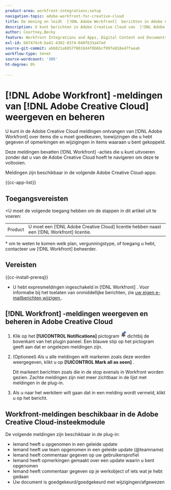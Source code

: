 ```yaml
---
product-area: workfront-integrations;setup
navigation-topic: adobe-workfront-for-creative-cloud
title: De mening en leidt  [!DNL Adobe Workfront]  berichten in Adobe Creative Cloud
description: U kunt berichten in Adobe Creative Cloud van  [!DNL Adobe Workfront]  over punten ontvangen u moet goedkeuren, taken u, of commentaren en veranderingen in punten hebt gegeven u met wordt geassocieerd.
author: Courtney,Becky
feature: Workfront Integrations and Apps, Digital Content and Documents
exl-id: b07474c0-ba41-4382-8374-040f633a47ed
source-git-commit: abb021a6857f8016d4f8b6bcf99fe818e47faea6
workflow-type: tm+mt
source-wordcount: '305'
ht-degree: 0%

---
```


# [!DNL Adobe Workfront] -meldingen van [!DNL Adobe Creative Cloud] weergeven en beheren

U kunt in de Adobe Creative Cloud meldingen ontvangen van [!DNL Adobe Workfront] over items die u moet goedkeuren, toewijzingen die u hebt gegeven of opmerkingen en wijzigingen in items waaraan u bent gekoppeld.

Deze meldingen bevatten [!DNL Workfront] -acties die u kunt uitvoeren zonder dat u van de Adobe Creative Cloud hoeft te navigeren om deze te voltooien.

Meldingen zijn beschikbaar in de volgende Adobe Creative Cloud-apps:

{{cc-app-list}}

## Toegangsvereisten

&lt;U moet de volgende toegang hebben om de stappen in dit artikel uit te voeren:

<table style="table-layout:auto"> 
 <col> 
 </col> 
 <col> 
 </col> 
 <tbody> 
  <tr> 
   <!--<td role="rowheader">[!DNL Adobe Workfront] plan*</td> 
   <td> <p>[!UICONTROL Pro] or higher</p> </td> 
  </tr> 
  <tr data-mc-conditions=""> 
   <td role="rowheader">[!DNL Adobe Workfront] license*</td> 
   <td> <p>[!UICONTROL Work] or [!UICONTROL Plan]</p> </td> 
  </tr> -->
  <tr> 
   <td role="rowheader">Product</td> 
   <td>U moet een [!DNL Adobe Creative Cloud] licentie hebben naast een [!DNL Workfront] licentie.</td> 
  </tr> 
 </tbody> 
</table>

&#42; om te weten te komen welk plan, vergunningstype, of toegang u hebt, contacteer uw [!DNL Workfront] beheerder.

## Vereisten

{{cc-install-prereq}}

* U hebt expresmeldingen ingeschakeld in [!DNL Workfront] . Voor informatie bij het toelaten van onmiddellijke berichten, zie [ uw eigen e-mailberichten wijzigen ](/help/quicksilver/workfront-basics/using-notifications/activate-or-deactivate-your-own-event-notifications.md).

## [!DNL Workfront] -meldingen weergeven en beheren in Adobe Creative Cloud

1. Klik op het **[!UICONTROL Notifications]** pictogram ![ pictogram van Meldingen ](assets/cc-plugin-notifications-icon.png) dichtbij de bovenkant van het plugin paneel. Een blauwe stip op het pictogram geeft aan dat er ongelezen meldingen zijn.
1. (Optioneel) Als u alle meldingen wilt markeren zoals deze worden weergegeven, klikt u op **[!UICONTROL Mark all as seen]** .

   Dit markeert berichten zoals die in de stop evenals in Workfront worden gezien. Zachte meldingen zijn niet meer zichtbaar in de lijst met meldingen in de plug-in.

1. Als u naar het werkitem wilt gaan dat in een melding wordt vermeld, klikt u op het bericht.

## Workfront-meldingen beschikbaar in de Adobe Creative Cloud-insteekmodule

De volgende meldingen zijn beschikbaar in de plug-in:


* Iemand heeft u opgenomen in een geleide update
* Iemand heeft uw team opgenomen in een geleide update (@teamname)
* Iemand heeft commentaar gegeven op uw gebruikersprofiel
* Iemand heeft opmerkingen gemaakt over een update waarin u bent opgenomen
* Iemand heeft commentaar gegeven op je werkobject of iets wat je hebt gedaan
* Uw document is goedgekeurd/goedgekeurd met wijzigingen/afgewezen
